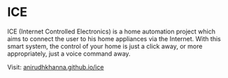 # ICE
ICE (Internet Controlled Electronics) is a home automation project which aims to connect the user to his home appliances via the Internet. With this smart system, the control of your home is just a click away, or more appropriately, just a voice command away.

Visit: [anirudhkhanna.github.io/ice](https://anirudhkhanna.github.io/ice)
